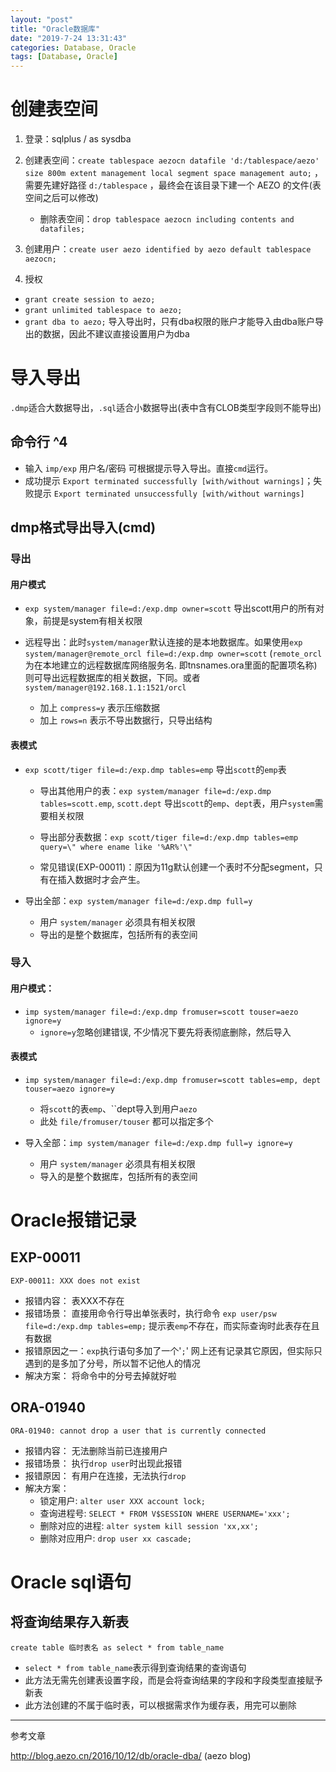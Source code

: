 ```yaml
---
layout: "post"
title: "Oracle数据库"
date: "2019-7-24 13:31:43"
categories: Database, Oracle
tags: [Database, Oracle]
---
```


# 创建表空间

1. 登录：sqlplus / as sysdba
2. 创建表空间：`create tablespace aezocn datafile 'd:/tablespace/aezo' size 800m extent management local segment space management auto;` ，需要先建好路径 `d:/tablespace` ，最终会在该目录下建一个 AEZO 的文件(表空间之后可以修改)

    - 删除表空间：`drop tablespace aezocn including contents and datafiles;`
3. 创建用户：`create user aezo identified by aezo default tablespace aezocn;`
4. 授权
  -  `grant create session to aezo;`
  - `grant unlimited tablespace to aezo;`
  -  `grant dba to aezo;` 导入导出时，只有dba权限的账户才能导入由dba账户导出的数据，因此不建议直接设置用户为dba

# 导入导出

`.dmp`适合大数据导出，`.sql`适合小数据导出(表中含有CLOB类型字段则不能导出)

## 命令行 ^4

-  输入 `imp/exp` 用户名/密码 可根据提示导入导出。直接`cmd`运行。
- 成功提示 `Export terminated successfully [with/without warnings]`；失败提示 `Export terminated unsuccessfully [with/without warnings]`

## dmp格式导出导入(cmd)

### 导出

#### 用户模式
- `exp system/manager file=d:/exp.dmp owner=scott` 导出scott用户的所有对象，前提是system有相关权限

- 远程导出：此时`system/manager`默认连接的是本地数据库。如果使用`exp system/manager@remote_orcl file=d:/exp.dmp owner=scott` (`remote_orcl`为在本地建立的远程数据库网络服务名. 即tnsnames.ora里面的配置项名称)则可导出远程数据库的相关数据，下同。或者`system/manager@192.168.1.1:1521/orcl`
  - 加上 `compress=y` 表示压缩数据
  - 加上 `rows=n` 表示不导出数据行，只导出结构

#### 表模式 
- `exp scott/tiger file=d:/exp.dmp tables=emp` 导出`scott`的`emp`表
  - 导出其他用户的表：`exp system/manager file=d:/exp.dmp tables=scott.emp`, `scott.dept` 导出`scott`的`emp`、`dept`表，用户`system`需要相关权限
  - 导出部分表数据：`exp scott/tiger file=d:/exp.dmp tables=emp query=\" where ename like '%AR%'\"`

  - 常见错误(EXP-00011)：原因为11g默认创建一个表时不分配segment，只有在插入数据时才会产生。

- 导出全部：`exp system/manager file=d:/exp.dmp full=y`
  - 用户 `system/manager` 必须具有相关权限
  - 导出的是整个数据库，包括所有的表空间

### 导入

####  用户模式：
- `imp system/manager file=d:/exp.dmp fromuser=scott touser=aezo ignore=y`
  - `ignore=y`忽略创建错误, 不少情况下要先将表彻底删除，然后导入

#### 表模式
- `imp system/manager file=d:/exp.dmp fromuser=scott tables=emp, dept touser=aezo ignore=y`
  - 将`scott`的表`emp`、``dept导入到用户`aezo`
  - 此处 `file/fromuser/touser` 都可以指定多个

- 导入全部：`imp system/manager file=d:/exp.dmp full=y ignore=y`
  - 用户 `system/manager` 必须具有相关权限
  - 导入的是整个数据库，包括所有的表空间

# Oracle报错记录

## EXP-00011

`EXP-00011: XXX does not exist`

- 报错内容： 表XXX不存在
- 报错场景： 直接用命令行导出单张表时，执行命令 `exp user/psw file=d:/exp.dmp tables=emp;` 提示表`emp`不存在，而实际查询时此表存在且有数据
- 报错原因之一：`exp`执行语句多加了一个'`;`' 网上还有记录其它原因，但实际只遇到的是多加了分号，所以暂不记他人的情况
- 解决方案： 将命令中的分号去掉就好啦

## ORA-01940

`ORA-01940: cannot drop a user that is currently connected`

- 报错内容： 无法删除当前已连接用户
- 报错场景： 执行`drop user`时出现此报错
- 报错原因： 有用户在连接，无法执行`drop`
- 解决方案： 
  - 锁定用户: `alter user XXX account lock;`
  - 查询进程号: `SELECT * FROM V$SESSION WHERE USERNAME='xxx';`
  - 删除对应的进程: `alter system kill session 'xx,xx';`
  - 删除对应用户: `drop user xx cascade;`

# Oracle sql语句

## 将查询结果存入新表

`create table 临时表名 as select * from table_name `

  - `select * from table_name`表示得到查询结果的查询语句
  - 此方法无需先创建表设置字段，而是会将查询结果的字段和字段类型直接赋予新表
  - 此方法创建的不属于临时表，可以根据需求作为缓存表，用完可以删除




---

参考文章

http://blog.aezo.cn/2016/10/12/db/oracle-dba/  (aezo blog)